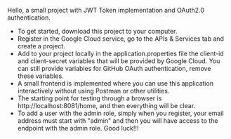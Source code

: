 Hello, a small project with JWT Token implementation and OAuth2.0 authentication.
- To get started, download this project to your computer.
- Register in the Google Cloud service, go to the APIs & Services tab and create a project.
- Add to your project locally in the application.properties file the client-id and client-secret 
  variables that will be provided by Google Cloud. You can still provide variables for GitHub OAuth authentication, remove these variables.
- A small frontend is implemented where you can use this application interactively without 
  using Postman or other utilities.
- The starting point for testing through a browser is http://localhost:8081/home, and then 
  everything will be clear.
- To add a user with the admin role, simply when you register, your email address must start 
  with "admin" and then you will have access to the endpoint with the admin role.
Good luck!!!